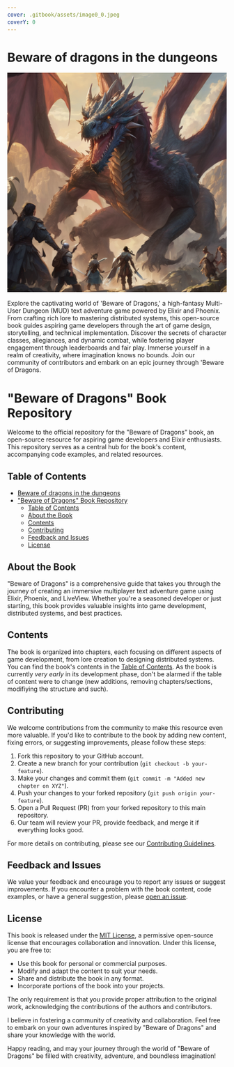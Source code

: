 ```yaml
---
cover: .gitbook/assets/image0_0.jpeg
coverY: 0
---
```


# Beware of dragons in the dungeons

![Book Image](assets/beware-of-dragons.png)

Explore the captivating world of 'Beware of Dragons,' a high-fantasy Multi-User Dungeon (MUD) text adventure game powered by Elixir and Phoenix. From crafting rich lore to mastering distributed systems, this open-source book guides aspiring game developers through the art of game design, storytelling, and technical implementation. Discover the secrets of character classes, allegiances, and dynamic combat, while fostering player engagement through leaderboards and fair play. Immerse yourself in a realm of creativity, where imagination knows no bounds. Join our community of contributors and embark on an epic journey through 'Beware of Dragons.

# "Beware of Dragons" Book Repository

Welcome to the official repository for the "Beware of Dragons" book, an open-source resource for aspiring game developers and Elixir enthusiasts. This repository serves as a central hub for the book's content, accompanying code examples, and related resources.

## Table of Contents

- [Beware of dragons in the dungeons](#beware-of-dragons-in-the-dungeons)
- ["Beware of Dragons" Book Repository](#beware-of-dragons-book-repository)
  - [Table of Contents](#table-of-contents)
  - [About the Book](#about-the-book)
  - [Contents](#contents)
  - [Contributing](#contributing)
  - [Feedback and Issues](#feedback-and-issues)
  - [License](#license)

## About the Book

"Beware of Dragons" is a comprehensive guide that takes you through the journey of creating an immersive multiplayer text adventure game using Elixir, Phoenix, and LiveView. Whether you're a seasoned developer or just starting, this book provides valuable insights into game development, distributed systems, and best practices.

## Contents

The book is organized into chapters, each focusing on different aspects of game development, from lore creation to designing distributed systems. You can find the book's contents in the [Table of Contents](/table-of-contents.md). As the book is currently *very early* in its development phase, don't be alarmed if the table of content were to change (new additions, removing chapters/sections, modifiying the structure and such).

## Contributing

We welcome contributions from the community to make this resource even more valuable. If you'd like to contribute to the book by adding new content, fixing errors, or suggesting improvements, please follow these steps:

1. Fork this repository to your GitHub account.
2. Create a new branch for your contribution (`git checkout -b your-feature`).
3. Make your changes and commit them (`git commit -m "Added new chapter on XYZ"`).
4. Push your changes to your forked repository (`git push origin your-feature`).
5. Open a Pull Request (PR) from your forked repository to this main repository.
6. Our team will review your PR, provide feedback, and merge it if everything looks good.

For more details on contributing, please see our [Contributing Guidelines](/contributing.md).

## Feedback and Issues

We value your feedback and encourage you to report any issues or suggest improvements. If you encounter a problem with the book content, code examples, or have a general suggestion, please [open an issue](https://github.com/yourusername/beware-of-dragons-book/issues).

## License

This book is released under the [MIT License](/LICENSE), a permissive open-source license that encourages collaboration and innovation. Under this license, you are free to:

- Use this book for personal or commercial purposes.
- Modify and adapt the content to suit your needs.
- Share and distribute the book in any format.
- Incorporate portions of the book into your projects.

The only requirement is that you provide proper attribution to the original work, acknowledging the contributions of the authors and contributors.


I believe in fostering a community of creativity and collaboration. Feel free to embark on your own adventures inspired by "Beware of Dragons" and share your knowledge with the world.

Happy reading, and may your journey through the world of "Beware of Dragons" be filled with creativity, adventure, and boundless imagination!
